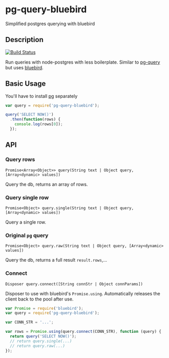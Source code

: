 # pg-query-bluebird
Simplified postgres querying with bluebird

## Description

[![Build Status](https://travis-ci.org/Janpot/pg-query-bluebird.svg)](https://travis-ci.org/Janpot/pg-query-bluebird)

Run queries with node-postgres with less boilerplate.
Similar to [pg-query](https://www.npmjs.com/package/pg-query) but uses [bluebird](https://www.npmjs.com/package/bluebird).

## Basic Usage

You'll have to install [pg](https://www.npmjs.com/package/pg) separately

```js
var query = require('pg-query-bluebird');

query('SELECT NOW()')
  .then(function(rows) {
    console.log(rows[0]);
  });
```

## API

### Query rows

`Promise<Array<Object>> query(String text | Object query, [Array<dynamic> values])`

Query the db, returns an array of rows.

### Query single row

`Promise<Object> query.single(String text | Object query, [Array<dynamic> values])`

Query a single row.

### Original `pg` query

`Promise<Object> query.raw(String text | Object query, [Array<dynamic> values])`

Query the db, returns a full result `result.rows`,...

### Connect

`Disposer query.connect([String connStr | Object connParams])`

Disposer to use with bluebird's `Promise.using`. Automatically releases the client back to the pool after use.

```js
var Promise = require('bluebird');
var query = require('pg-query-bluebird');

var CONN_STR = '...';

var rows = Promise.using(query.connect(CONN_STR), function (query) {
  return query('SELECT NOW()');
  // return query.single(...)
  // return query.raw(...)
});
```
